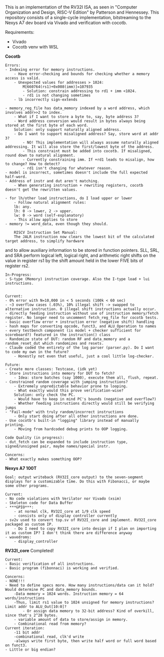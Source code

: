 This is an implementation of the RV32I ISA, as seen in "Computer Organization and Design, RISC-V Edition" by Patterson and Hennessey. 
This repository consists of a single-cycle implementation, bitstreaming to the Nexys A7 dev board via Vivado and verification with cocotb.

Requirements:
- Vivado
- Cocotb venv with WSL

**Cocotb**

    Errors:
    - Indexing error for memory instructions.
        - Have error-checking and bounds for checking whether a memory access is valid.
        - Unexpected values for addresses > 1024:
            M[660764(rs1)+0x008(imm)]=107935
            - Solution: constrain addressing to rd1 + imm <1024.
            - rd1 is not changing sometimes
        - lb incorrectly sign-extends
        
    - memory_reg_file has data_memory indexed by a word address, which involves addr>>2 to index.
        - What if I want to store a byte to, say, byte address 3?
        - Word address conversion would result in bytes always being stored at the first byte of each word. 
        Solution: only support naturally aligned address.
        - Do I want to support misaligned address? Say, store word at addr 3?
            - NO! This implementation will always assume naturally aligned addressing. It will also store the first/lowest byte of the address.
            - This constraint must be added into cocotb. If misaligned, round down to natural alignment.
            - Currently constraining imm. If +rd1 leads to misalign, how to change? How to detect?
            - rd1 isn't changing for whatever reason. 
    - model is incorrect, sometimes doesn't include the full expected half-word.
    - Address of instr and dut aren't matching.
        - When generating instruction + rewriting registers, cocotb doesn't get the rewritten values.
        
    - for lh/other load instructions, do I load upper or lower
        - Follow natural alignment rules: 
        lb: any. 
        lh: 0 -> lower, 2 -> upper. 
        lw: 0 -> word (self-explanatory)
        - This allow applies to store
    - memory != word_data, even though they should. 

        RISCV Instruction Set Manual: 
        The JALR instruction now clears the lowest bit of the calculated target address, to simplify hardware
and to allow auxiliary information to be stored in function pointers.
        SLL, SRL, and SRA perform logical left, logical right, and arithmetic right shifts on the value in register rs1 by the shift amount held in the lower FIVE bits of register rs2.

    In-Progress:
    - S-type (Memory) instruction coverage. Also the I-type load + lui instructions.  

    
    Current:
    - 0% error with N=10,000 in < 5 seconds (100k < 60 sec)
    - ~3 overflow cases (.03%), 10% illegal shift -> swapped to alternative instruction. 0 illegal shift instructions actually occur.
    - directly feeding instruction without use of instruction memory/fetch register. No longer need to uncomment fetch_reg_file for cocotb tests.
    - basic overflow error + instruction error (negative shift) handling
    - hash maps for converting opcode, funct3, and ALU_Operation to names
    - every testbench component (is model + checker sufficient for scoreboard?) featured in the instruction() class
    - Randomize state of DUT: random RF and data_memory and a random_reset_dut which randomizes and resets. 
    - Claude coded the entirety of the log parser (parser.py). Do I want to code my own in the future?
        - Honestly not even that useful, just a cool little log-checker. 
    
    Future:
    - Create more classes: Testcase, (idk yet) 
    - Store instructions into memory for DUT to fetch?
        - Idea: store batches (say 1000), execute them all, flush, repeat.
    - Constrained random coverage with jumping instructions?
        - Extremely unpredictable behavior prone to looping.
        - What exactly would this prove verification-wise?
        Solution: only check the PC. 
        - Would have to keep in mind PC's bounds (negative and overflow?) 
        - Whether feeding instructions directly would still be verifying jumps
    - "Fail-mode" with truly random/incorrect instructions
        - Only start doing after all other instructions are done.
    - Use cocotb's built-in "logging" library instead of manually printing.
        - Moving from hardcoded debug prints to OOP logging. 

    Code Quality (in progress):
    - dut_fetch can be expanded to include instruction type, signed/unsigned pair, maybe names/special instr.

    Concerns:
    - What exactly makes something OOP? 

**Nexys A7 100T**

    Goal: output writeback (RV32I_core output) to the seven-segment displays for a customizable time. Do this with Fibonacci, or maybe some other programs.

    Current:
    - No code violations with Verilator nor Vivado (xsim)
    - Skeleton code for Data Buffer
    - ***GPIO***: 
        - at normal clk, RV32I_core at 1/9 clk speed
        - consists only of display controller currently
    - sv2v used to convert top.sv of RV32I_core and implement. RV32I_core packaged as custom IP. 
        - Do I need to copy RV32I_core into design if I plan on importing it as custom IP? I don't think there are difference anyway
    - wavedroms:
        - display_controller
**RV32I_core**
   Completed!

    Current: 
    - Basic verification of all instructions.
    - Basic program (fibonnaci) is working and verified. 

    Concerns:
    - NONE!!!
    - Need to define specs more. How many instructions/data can it hold? Would determine PC and data_memory bounds. 
        -Data memory = 1024 words. Instruction memory = 64 words/instructions
        -Thus, limit rs1 value to 1024 unsigned for memory instructions? Limit addr to ALU_Out[10:0]?
            - Or assign data memory to 32-bit address? Kind of overkill, since that's 2^28 bytes. 
        - variable amount of data to store/assign in memory. 
        - Combinational read from memory? 
    Current iteration:
        -11 bit addr 
        -combinational read, clk'd write
        -always write first byte, then write half word or full word based on funct3.
    - Little or big endian?

